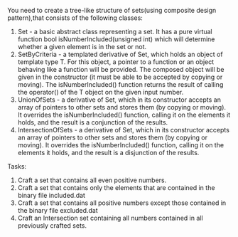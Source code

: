 You need to create a tree-like structure of sets(using composite design pattern),that consists of the following classes:
1. Set - a basic abstract class representing a set. It has a pure virtual function bool isNumberIncluded(unsigned int) which will determine whether a given element is in the set or not.
2. SetByCriteria<T> - a templated derivative of Set, which holds an object of template type T. For this object, a pointer to a function or an object behaving like a function will be provided. The composed object will be given in the constructor (it must be able to be accepted by copying or moving). The isNumberIncluded() function returns the result of calling the operator() of the T object on the given input number.
3. UnionOfSets - a derivative of Set, which in its constructor accepts an array of pointers to other sets and stores them (by copying or moving). It overrides the isNumberIncluded() function, calling it on the elements it holds, and the result is a conjunction of the results.
4. IntersectionOfSets - a derivative of Set, which in its constructor accepts an array of pointers to other sets and stores them (by copying or moving). It overrides the isNumberIncluded() function, calling it on the elements it holds, and the result is a disjunction of the results.

Tasks:
1. Craft a set that contains all even positive numbers.
2. Craft a set that contains only the elements that are contained in the binary file included.dat
3. Craft a set that contains all positive numbers except those contained in the binary file excluded.dat
4. Craft an Intersection set containing all numbers contained in all previously crafted sets.





